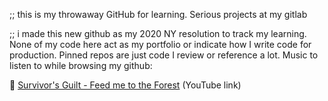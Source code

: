 <!-- ### on vacation for a few months 🏝 -->

<!-- future README, to uncomment when I make other repos private
;; i made this new github as my 2020 NY resolution to track my learning. None of my code here act as my portfolio or indicate how I write code for production. Pinned repos are code I like to reference.
View all repos/projects in their respective dominant language:
<a href="#">C</a>; <a href="#">Java</a>; <a href="#">Rust</a>, <a href="#">Python</a>; <a href="#">Go</a>; lisp languages such as <a href="#">Common Lisp</a>, <a href="#">Racket</a>, <a href="#">MIT Scheme</a>; <a href="#">JavaScript</a>.
Music to listen to while browsing my github: [Antarctigo Vespucci - I See Failure](https://youtu.be/8nMIe3JSsT0) (YouTube link) 
--> 

;; this is my throwaway GitHub for learning. Serious projects at my gitlab

;; i made this new github as my 2020 NY resolution to track my learning. None of my code here act as my portfolio or indicate how I write code for production. Pinned repos are just code I review or reference a lot. Music to listen to while browsing my github:

🎸 [Survivor's Guilt - Feed me to the Forest](https://www.youtube.com/watch?v=we2obMWz6yA)  (YouTube link)

<!-- ![Top Langs](https://github-readme-stats.vercel.app/api/top-langs/?username=johnamata&show_icons=true&theme=light) -->

<!-- <img src="https://github-readme-stats.vercel.app/api/top-langs/?username=johnamata&langs_count=16&theme=light" width="35%" height="100%"/> -->

<!-- [Antarctigo Vespucci - I See Failure](https://youtu.be/8nMIe3JSsT0) (YouTube link) -->

<!--
**bradp1tt/bradp1tt** is a ✨ _special_ ✨ repository because its `README.md` (this file) appears on your GitHub profile.

Here are some ideas to get you started:

- 🔭 I’m currently working on ...
- 🌱 I’m currently learning ...
- 👯 I’m looking to collaborate on ...
- 🤔 I’m looking for help with ...
- 💬 Ask me about ...
- 📫 How to reach me: ...
- 😄 Pronouns: ...
- ⚡ Fun fact: ...
-->
